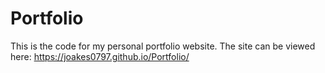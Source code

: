 # Portfolio

This is the code for my personal portfolio website.
The site can be viewed here:  https://joakes0797.github.io/Portfolio/

